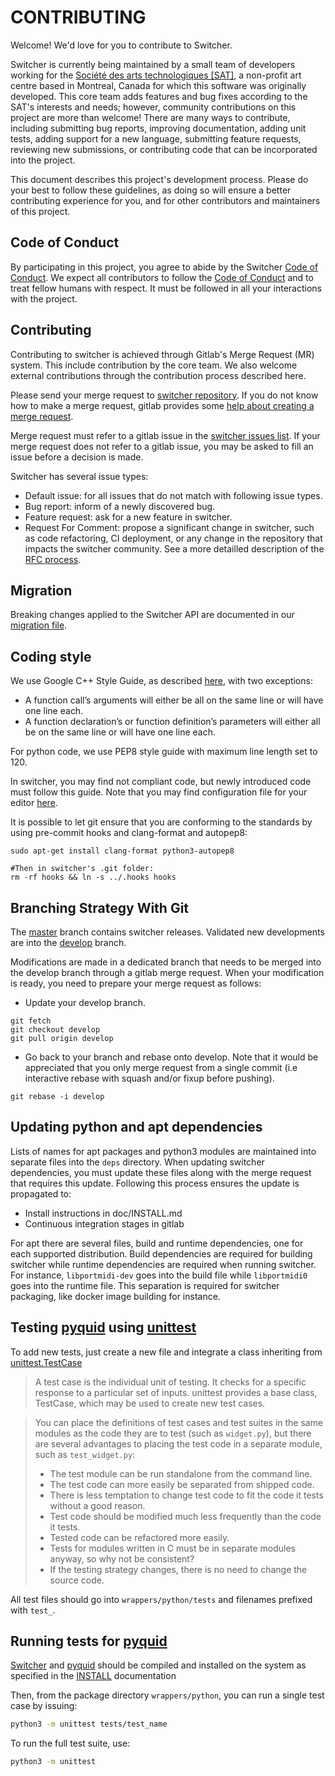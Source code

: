 CONTRIBUTING
======

Welcome! We'd love for you to contribute to Switcher.

Switcher is currently being maintained by a small team of developers working for the [Société des arts technologiques [SAT]](https://sat.qc.ca/), a non-profit art centre based in Montreal, Canada for which this software was originally developed. This core team adds features and bug fixes according to the SAT's interests and needs; however, community contributions on this project are more than welcome! There are many ways to contribute, including submitting bug reports, improving documentation, adding unit tests, adding support for a new language, submitting feature requests, reviewing new submissions, or contributing code that can be incorporated into the project.

This document describes this project's development process. Please do your best to follow these guidelines, as doing so will ensure a better contributing experience for you, and for other contributors and maintainers of this project.

Code of Conduct
---------------

By participating in this project, you agree to abide by the Switcher [Code of Conduct](./code-of-conduct.md). We expect all contributors to follow the [Code of Conduct](./code-of-conduct.md) and to treat fellow humans with respect. It must be followed in all your interactions with the project.


Contributing
------------

Contributing to switcher is achieved through Gitlab's Merge Request (MR) system. This include contribution by the core team. We also welcome external contributions through the contribution process described here.

Please send your merge request to [switcher repository](https://gitlab.com/sat-mtl/tools/switcher). If you do not know how to make a merge request, gitlab provides some [help about creating a merge request](https://docs.gitlab.com/ee/gitlab-basics/add-merge-request.html).

Merge request must refer to a gitlab issue in the [switcher issues list](https://gitlab.com/sat-mtl/tools/switcher/-/issues). If your merge request does not refer to a gitlab issue, you may be asked to fill an issue before a decision is made. 

Switcher has several issue types:

- Default issue: for all issues that do not match with following issue types.
- Bug report: inform of a newly discovered bug.
- Feature request: ask for a new feature in switcher.
- Request For Comment: propose a significant change in switcher, such as code refactoring, CI deployment, or any change in the repository that impacts the switcher community. See a more detailled description of the [RFC process](./rfc.md).

Migration
---------

Breaking changes applied to the Switcher API are documented in our [migration file](MIGRATIONS.md). 

Coding style
------------

We use Google C++ Style Guide, as described [here](https://google.github.io/styleguide/cppguide.html), with two exceptions:
* A function call’s arguments will either be all on the same line or will have one line each. 
* A function declaration’s or function definition’s parameters will either all be on the same line or will have one line each.

For python code, we use PEP8 style guide with maximum line length set to 120.

In switcher, you may find not compliant code, but newly introduced code must follow this guide. Note that you may find configuration file for your editor [here](https://github.com/google/styleguide).

It is possible to let git ensure that you are conforming to the standards by using pre-commit hooks and clang-format and autopep8:
```
sudo apt-get install clang-format python3-autopep8

#Then in switcher's .git folder:
rm -rf hooks && ln -s ../.hooks hooks
```

Branching Strategy With Git
---------------------------

The [master](https://gitlab.com/sat-mtl/tools/switcher/tree/master) branch contains switcher releases. Validated new developments are into the [develop](https://gitlab.com/sat-mtl/tools/switcher/tree/develop) branch.

Modifications are made in a dedicated branch that needs to be merged into the develop branch through a gitlab merge request. When your modification is ready, you need to prepare your merge request as follows:
* Update your develop branch. 
```
git fetch
git checkout develop
git pull origin develop
```
* Go back to your branch and rebase onto develop. Note that it would be appreciated that you only merge request from a single commit (i.e interactive rebase with squash and/or fixup before pushing).
```
git rebase -i develop
```

Updating python and apt dependencies
------------------------------------

Lists of names for apt packages and python3 modules are maintained into separate files into the `deps` directory. When updating switcher dependencies, you must update these files along with the merge request that requires this update. Following this process ensures the update is propagated to:

* Install instructions in doc/INSTALL.md
* Continuous integration stages in gitlab

For apt there are several files, build and runtime dependencies, one for each supported distribution. Build dependencies are required for building switcher while runtime dependencies are required when running switcher. For instance, `libportmidi-dev` goes into the build file while `libportmidi0` goes into the runtime file. This separation is required for switcher packaging, like docker image building for instance.


Testing [pyquid](https://gitlab.com/sat-mtl/tools/switcher/-/tree/master/wrappers/python) using [unittest](https://docs.python.org/3/library/unittest.html)
-----------------------------

To add new tests, just create a new file and integrate a class inheriting from [unittest.TestCase](https://docs.python.org/3/library/unittest.html#unittest.TestCase)

> A test case is the individual unit of testing. It checks for a specific response to a particular set of inputs. unittest provides a base class, TestCase, which may be used to create new test cases.

> You can place the definitions of test cases and test suites in the same modules as the code they are to test (such as `widget.py`), but there are several advantages to placing the test code in a separate module, such as `test_widget.py`:
> - The test module can be run standalone from the command line.
> - The test code can more easily be separated from shipped code.
> - There is less temptation to change test code to fit the code it tests without a good reason.
> - Test code should be modified much less frequently than the code it tests.
> - Tested code can be refactored more easily.
> - Tests for modules written in C must be in separate modules anyway, so why not be consistent?
> - If the testing strategy changes, there is no need to change the source code.

All test files should go into `wrappers/python/tests` and filenames prefixed with `test_`.


Running tests for [pyquid](https://gitlab.com/sat-mtl/tools/switcher/-/tree/master/wrappers/python)
------------------------

[Switcher](https://gitlab.com/sat-mtl/tools/switcher) and [pyquid](https://gitlab.com/sat-mtl/tools/switcher/-/tree/master/wrappers/python) should be compiled and installed on the system as specified in the [INSTALL](doc/INSTALL.md) documentation

Then, from the package directory `wrappers/python`, you can run a single test case by issuing:

```bash
python3 -m unittest tests/test_name
```

To run the full test suite, use:

```bash
python3 -m unittest
```


